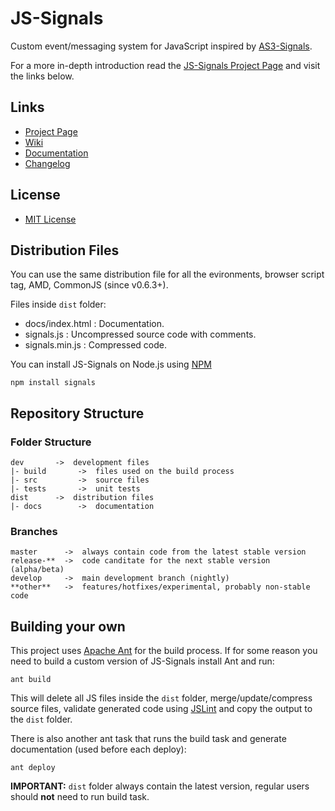 
# JS-Signals #

Custom event/messaging system for JavaScript inspired by [AS3-Signals](https://github.com/robertpenner/as3-signals).

For a more in-depth introduction read the [JS-Signals Project Page](http://millermedeiros.github.com/js-signals/) and visit the links below.


## Links ##

 * [Project Page](http://millermedeiros.github.com/js-signals/)
 * [Wiki](http://github.com/millermedeiros/js-signals/wiki/)
 * [Documentation](http://millermedeiros.github.com/js-signals/docs)
 * [Changelog](http://github.com/millermedeiros/js-signals/blob/master/CHANGELOG.markdown)


## License ##

 * [MIT License](http://www.opensource.org/licenses/mit-license.php)


## Distribution Files ##

You can use the same distribution file for all the evironments, browser script
tag, AMD, CommonJS (since v0.6.3+).

Files inside `dist` folder:

 * docs/index.html : Documentation.
 * signals.js : Uncompressed source code with comments.
 * signals.min.js : Compressed code.

You can install JS-Signals on Node.js using [NPM](http://npmjs.org/)

    npm install signals


## Repository Structure ##

### Folder Structure ###

    dev       ->  development files
    |- build       ->  files used on the build process
    |- src         ->  source files
    |- tests       ->  unit tests
    dist      ->  distribution files
    |- docs        ->  documentation

### Branches ###

    master      ->  always contain code from the latest stable version
    release-**  ->  code canditate for the next stable version (alpha/beta)
    develop     ->  main development branch (nightly)
    **other**   ->  features/hotfixes/experimental, probably non-stable code


## Building your own ##

This project uses [Apache Ant](http://ant.apache.org/) for the build process. If for some reason you need to build a custom version of JS-Signals install Ant and run:

    ant build

This will delete all JS files inside the `dist` folder, merge/update/compress source files, validate generated code using [JSLint](http://www.jslint.com/) and copy the output to the `dist` folder.

There is also another ant task that runs the build task and generate
documentation (used before each deploy):

    ant deploy

**IMPORTANT:** `dist` folder always contain the latest version, regular users should **not** need to run build task.
